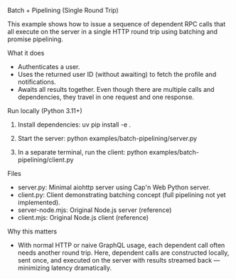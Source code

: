 Batch + Pipelining (Single Round Trip)

This example shows how to issue a sequence of dependent RPC calls that all execute on the server in a single HTTP round trip using batching and promise pipelining.

What it does

- Authenticates a user.
- Uses the returned user ID (without awaiting) to fetch the profile and notifications.
- Awaits all results together. Even though there are multiple calls and dependencies, they travel in one request and one response.

Run locally (Python 3.11+)

1) Install dependencies:
   uv pip install -e .

2) Start the server:
   python examples/batch-pipelining/server.py

3) In a separate terminal, run the client:
   python examples/batch-pipelining/client.py

Files

- server.py: Minimal aiohttp server using Cap'n Web Python server.
- client.py: Client demonstrating batching concept (full pipelining not yet implemented).
- server-node.mjs: Original Node.js server (reference)
- client.mjs: Original Node.js client (reference)

Why this matters

- With normal HTTP or naive GraphQL usage, each dependent call often needs another round trip. Here, dependent calls are constructed locally, sent once, and executed on the server with results streamed back — minimizing latency dramatically.
